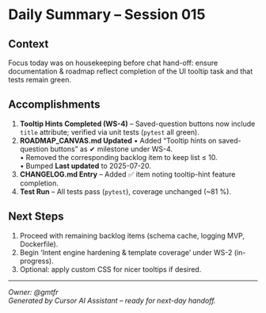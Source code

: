 # Daily Summary – Session 015

## Context
Focus today was on housekeeping before chat hand-off: ensure documentation & roadmap reflect completion of the UI tooltip task and that tests remain green.

## Accomplishments
1. **Tooltip Hints Completed (WS-4)** – Saved-question buttons now include `title` attribute; verified via unit tests (`pytest` all green).
2. **ROADMAP_CANVAS.md Updated**
   • Added “Tooltip hints on saved-question buttons” as ✔ milestone under WS-4.  
   • Removed the corresponding backlog item to keep list ≤ 10.  
   • Bumped **Last updated** to 2025-07-20.
3. **CHANGELOG.md Entry** – Added ✅ item noting tooltip-hint feature completion.
4. **Test Run** – All tests pass (`pytest`), coverage unchanged (~81 %).

## Next Steps
1. Proceed with remaining backlog items (schema cache, logging MVP, Dockerfile).  
2. Begin ‘Intent engine hardening & template coverage’ under WS-2 (in-progress).
3. Optional: apply custom CSS for nicer tooltips if desired.

---
*Owner: @gmtfr*  
*Generated by Cursor AI Assistant – ready for next-day handoff.*
